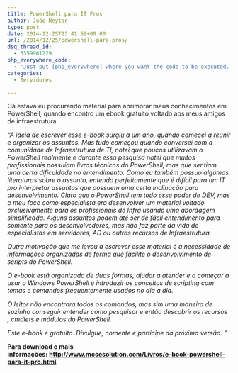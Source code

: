 ```yaml
---
title: PowerShell para IT Pros
author: João Heytor
type: post
date: 2014-12-25T23:41:59+00:00
url: /2014/12/25/powershell-para-pros/
dsq_thread_id:
  - 3359961229
php_everywhere_code:
  - 'Just put [php_everywhere] where you want the code to be executed.'
categories:
  - Servidores

---
```

Cá estava eu procurando material para aprimorar meus conhecimentos em PowerShell, quando encontro um ebook gratuito voltado aos meus amigos de infraestrutura.

_“A ideia de escrever esse e-book surgiu a um ano, quando comecei a reunir e organizar os assuntos. Mas tudo começou quando conversei com a comunidade de Infraestrutura de TI, notei que poucos utilizavam o PowerShell realmente e durante essa pesquisa notei que muitos profissionais possuíam livros técnicos do PowerShell, mas que sentiam uma certa dificuldade no entendimento. Como eu também possuo algumas literaturas sobre o assunto, entendo perfeitamente que é difícil para um IT pro interpretar assuntos que possuem uma certa inclinação para desenvolvimento. Claro que o PowerShell tem todo esse poder de DEV, mas o meu foco como especialista era desenvolver um material voltado exclusivamente para os profissionais de Infra usando uma abordagem simplificada. Alguns assuntos podem até ser de fácil entendimento para somente para os desenvolvedores, mas não faz parte da vida de especialistas em servidores, AD ou outros recursos de Infraestrutura._

<!--more-->

_Outra motivação que me levou a escrever esse material é a necessidade de informações organizadas de forma que facilite o desenvolvimento de scripts do PowerShell._

_O e-book está organizado de duas formas, ajudar a atender e a começar a usar o Windows PowerShell e introduzir os conceitos de scripting com temas e comandos frequentemente usados no dia a dia._

_O leitor não encontrara todos os comandos, mas sim uma maneira de sozinho conseguir entender como pesquisar e então descobrir os recursos , cmdlets e módulos do PowerShell._

_Este e-book é gratuito. Divulgue, comente e participe da próxima versão. ”_

**Para download e mais informações: <a href="http://www.mcsesolution.com/Livros/e-book-powershell-para-it-pro.html" target="_blank">http://www.mcsesolution.com/Livros/e-book-powershell-para-it-pro.html</a>**